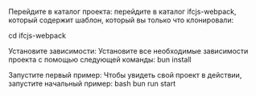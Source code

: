 Перейдите в каталог проекта: перейдите в каталог ifcjs-webpack, который содержит шаблон, который вы только что клонировали:

cd ifcjs-webpack

Установите зависимости:
Установите все необходимые зависимости проекта с помощью следующей команды:
bun install

Запустите первый пример: Чтобы увидеть свой проект в действии, запустите начальный пример:
bash
bun run start
